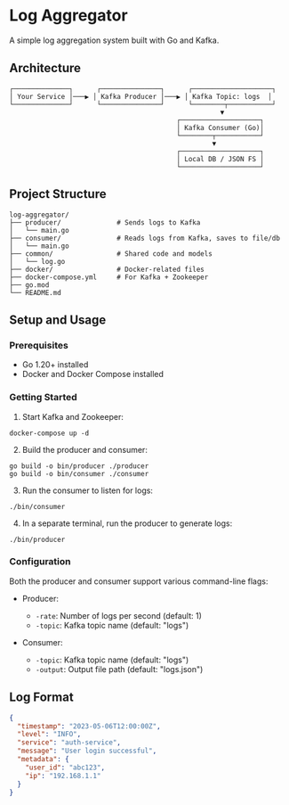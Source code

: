 # Log Aggregator

A simple log aggregation system built with Go and Kafka.

## Architecture

```
┌──────────────┐      ┌───────────────┐      ┌────────────────────┐
│ Your Service │───▶ │ Kafka Producer │───▶ │ Kafka Topic: logs  │
└──────────────┘      └───────────────┘      └────────┬───────────┘
                                                     ▼
                                          ┌────────────────────┐
                                          │ Kafka Consumer (Go)│
                                          └────────┬───────────┘
                                                   ▼
                                          ┌────────────────────┐
                                          │ Local DB / JSON FS │
                                          └────────────────────┘
```

## Project Structure

```
log-aggregator/
├── producer/              # Sends logs to Kafka
│   └── main.go
├── consumer/              # Reads logs from Kafka, saves to file/db
│   └── main.go
├── common/                # Shared code and models
│   └── log.go
├── docker/                # Docker-related files
├── docker-compose.yml     # For Kafka + Zookeeper
├── go.mod
└── README.md
```

## Setup and Usage

### Prerequisites

- Go 1.20+ installed
- Docker and Docker Compose installed

### Getting Started

1. Start Kafka and Zookeeper:

```
docker-compose up -d
```

2. Build the producer and consumer:

```
go build -o bin/producer ./producer
go build -o bin/consumer ./consumer
```

3. Run the consumer to listen for logs:

```
./bin/consumer
```

4. In a separate terminal, run the producer to generate logs:

```
./bin/producer
```

### Configuration

Both the producer and consumer support various command-line flags:

- Producer:
  - `-rate`: Number of logs per second (default: 1)
  - `-topic`: Kafka topic name (default: "logs")

- Consumer:
  - `-topic`: Kafka topic name (default: "logs")
  - `-output`: Output file path (default: "logs.json")

## Log Format

```json
{
  "timestamp": "2023-05-06T12:00:00Z",
  "level": "INFO",
  "service": "auth-service",
  "message": "User login successful",
  "metadata": {
    "user_id": "abc123",
    "ip": "192.168.1.1"
  }
}
``` 